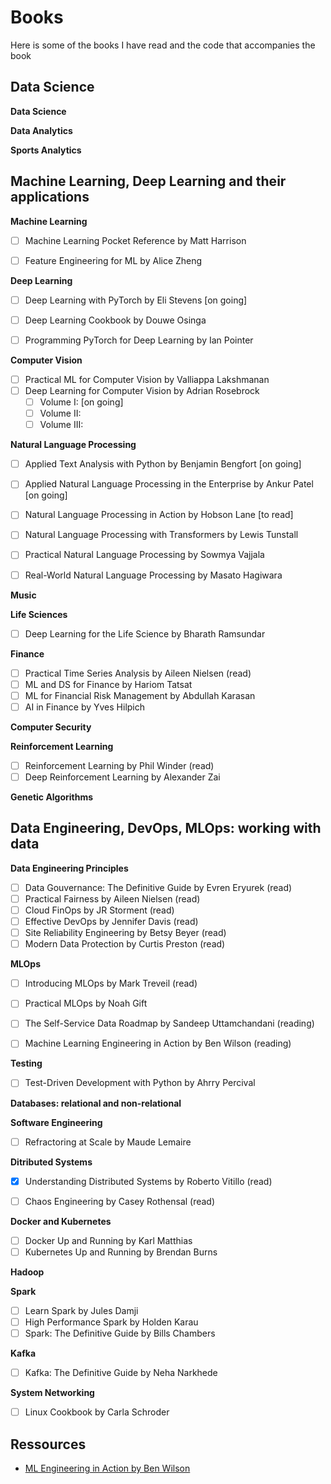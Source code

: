 # Books

Here is some of the books I have read and the code that accompanies the book

## Data Science

**Data Science**




**Data Analytics**




**Sports Analytics**



## Machine Learning, Deep Learning and their applications



**Machine Learning**
- [ ] Machine Learning Pocket Reference by Matt Harrison
- [ ] Feature Engineering for ML by Alice Zheng


**Deep Learning**
- [ ] Deep Learning with PyTorch by Eli Stevens [on going]
- [ ] Deep Learning Cookbook by Douwe Osinga
- [ ] Programming PyTorch for Deep Learning by Ian Pointer


**Computer Vision**
- [ ] Practical ML for Computer Vision by Valliappa Lakshmanan
- [ ] Deep Learning for Computer Vision by Adrian Rosebrock
    - [ ] Volume I:  [on going]
    - [ ] Volume II: 
    - [ ] Volume III: 

**Natural Language Processing**
- [ ] Applied Text Analysis with Python by Benjamin Bengfort [on going]
- [ ] Applied Natural Language Processing in the Enterprise by Ankur Patel [on going]
- [ ] Natural Language Processing in Action by Hobson Lane [to read]
- [ ] Natural Language Processing with Transformers by Lewis Tunstall
- [ ] Practical Natural Language Processing by Sowmya Vajjala
- [ ] Real-World Natural Language Processing by Masato Hagiwara


**Music**


**Life Sciences**
- [ ] Deep Learning for the Life Science by Bharath Ramsundar


**Finance**
- [ ] Practical Time Series Analysis by Aileen Nielsen (read)
- [ ] ML and DS for Finance by Hariom Tatsat
- [ ] ML for Financial Risk Management by Abdullah Karasan
- [ ] AI in Finance by Yves Hilpich

**Computer Security**



**Reinforcement Learning**
- [ ] Reinforcement Learning by Phil Winder (read)
- [ ] Deep Reinforcement Learning by Alexander Zai

**Genetic Algorithms**




## Data Engineering, DevOps, MLOps: working with data


**Data Engineering Principles**
- [ ] Data Gouvernance: The Definitive Guide by Evren Eryurek (read)
- [ ] Practical Fairness by Aileen Nielsen (read)
- [ ] Cloud FinOps by JR Storment (read)
- [ ] Effective DevOps by Jennifer Davis (read)
- [ ] Site Reliability Engineering by Betsy Beyer (read)
- [ ] Modern Data Protection by Curtis Preston (read)

**MLOps**
- [ ] Introducing MLOps by Mark Treveil (read)
- [ ] Practical MLOps by Noah Gift
- [ ] The Self-Service Data Roadmap by Sandeep Uttamchandani (reading)
- [ ] Machine Learning Engineering in Action by Ben Wilson (reading)


**Testing**
- [ ] Test-Driven Development with Python by Ahrry Percival

**Databases: relational and non-relational**


**Software Engineering**
- [ ] Refractoring at Scale by Maude Lemaire

**Ditributed Systems**
- [X] Understanding Distributed Systems by Roberto Vitillo (read)
- [ ] Chaos Engineering by Casey Rothensal (read)


**Docker and Kubernetes**
- [ ] Docker Up and Running by Karl Matthias
- [ ] Kubernetes Up and Running by Brendan Burns

**Hadoop**


**Spark**
- [ ] Learn Spark by Jules Damji
- [ ] High Performance Spark by Holden Karau
- [ ] Spark: The Definitive Guide by Bills Chambers

**Kafka**
- [ ] Kafka: The Definitive Guide by Neha Narkhede


**System Networking**
- [ ] Linux Cookbook by Carla Schroder


## Ressources

- [ML Engineering in Action by Ben Wilson](https://github.com/BenWilson2/ML-Engineering)

